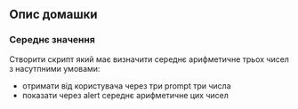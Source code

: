 ## Опис домашки

### Середнє значення 

Створити скрипт який має визначити середнє арифметичне трьох чисел з насутпними умовами:

* отримати від користувача через три prompt три числа
* показати через alert середнє арифметичне цих чисел